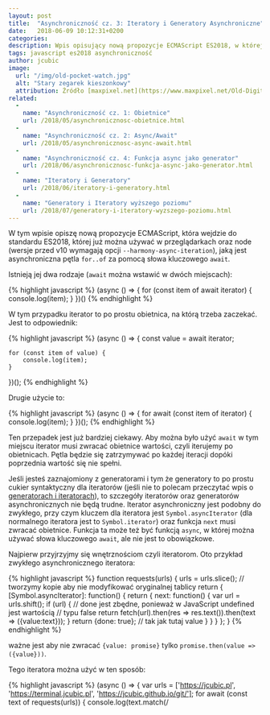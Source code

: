 ```yaml
---
layout: post
title:  "Asynchroniczność cz. 3: Iteratory i Generatory Asynchroniczne"
date:   2018-06-09 10:12:31+0200
categories:
description: Wpis opisujący nową propozycje ECMAScript ES2018, w której można używać asynchronicznych generatorów i iteratorów tak jak zwykłych ich odpowiedników za pomocą pętli for..await..of
tags: javascript es2018 asynchroniczność
author: jcubic
image:
  url: "/img/old-pocket-watch.jpg"
  alt: "Stary zegarek kieszonkowy"
  attribution: Źródło [maxpixel.net](https://www.maxpixel.net/Old-Digits-Time-Clock-Pocket-Watch-Nostalgia-2039822) licencja [CC0 Public Domain](https://creativecommons.org/publicdomain/zero/1.0/)
related:
  -
    name: "Asynchroniczność cz. 1: Obietnice"
    url: /2018/05/asynchronicznosc-obietnice.html
  -
    name: "Asynchroniczność cz. 2: Async/Await"
    url: /2018/05/asynchronicznosc-async-await.html
  -
    name: "Asynchroniczność cz. 4: Funkcja async jako generator"
    url: /2018/06/asynchronicznosc-funkcja-async-jako-generator.html
  -
    name: "Iteratory i Generatory"
    url: /2018/06/iteratory-i-generatory.html
  -
    name: "Generatory i Iteratory wyższego poziomu"
    url: /2018/07/generatory-i-iteratory-wyzszego-poziomu.html
---
```


W tym wpisie opiszę nową propozycje ECMAScript, która wejdzie do standardu ES2018, której już można używać w
przeglądarkach oraz node (wersje przed v10 wymagają opcji `--harmony-async-iteration`), jaką jest asynchroniczna
pętla `for..of` za pomocą słowa kluczowego `await`.

<!-- more -->

Istnieją jej dwa rodzaje (`await` można wstawić w dwóch miejscach):

{% highlight javascript %}
(async () => {
    for (const item of await iterator) {
        console.log(item);
    }
})()
{% endhighlight %}

W tym przypadku iterator to po prostu obietnica, na którą trzeba zaczekać. Jest to odpowiednik:

{% highlight javascript %}
(async () => {
    const value = await iterator;

    for (const item of value) {
        console.log(item);
    }
})();
{% endhighlight %}


Drugie użycie to:

{% highlight javascript %}
(async () => {
    for await (const item of iterator) {
        console.log(item);
    }
})();
{% endhighlight %}

Ten przepadek jest już bardziej ciekawy. Aby można było użyć `await` w tym miejscu iterator musi zwracać obietnice
wartości, czyli iterujemy po obietnicach. Pętla będzie się zatrzymywać po każdej iteracji dopóki poprzednia wartość
się nie spełni.

Jeśli jesteś zaznajomiony z generatorami i tym że generatory to po prostu cukier syntaktyczny dla iteratorów (jeśli
nie to polecam przeczytać wpis o [generatorach i iteratorach](/2018/06/iteratory-i-generatory.html)), to szczegóły
iteratorów oraz generatorów asynchronicznych nie będą trudne. Iterator asynchroniczny jest podobny do zwykłego,
przy czym kluczem dla iteratora jest `Symbol.asyncIterator` (dla normalnego iteratora jest to `Symbol.iterator`)
oraz funkcja `next` musi zwracać obietnice. Funkcja ta może też być funkcją `async`, w której można używać słowa
kluczowego `await`, ale nie jest to obowiązkowe.


Najpierw przyjrzyjmy się wnętrznościom czyli iteratorom. Oto przykład zwykłego asynchronicznego iteratora:

{% highlight javascript %}
function requests(urls) {
    urls = urls.slice(); // tworzymy kopie aby nie modyfikować oryginalnej tablicy
    return {
        [Symbol.asyncIterator]: function() {
            return {
                next: function() {
                    var url = urls.shift();
                    if (url) {
                        // done jest zbędne, ponieważ w JavaScript undefined jest wartością
                        // typu false
                        return fetch(url).then(res => res.text()).then(text => ({value:text}));
                    }
                    return {done: true}; // tak jak tutaj value
                }
            }
         }
   };
}
{% endhighlight %}

ważne jest aby nie zwracać `{value: promise}` tylko `promise.then(value => ({value}))`.

Tego iteratora można użyć w ten sposób:

{% highlight javascript %}
(async () => {
    var urls = ['https://jcubic.pl', 'https://terminal.jcubic.pl', 'https://jcubic.github.io/git/'];
    for await (const text of requests(urls)) {
        console.log(text.match(/<title>([^<]+)<\/title>/)[1]);
    }
})();
{% endhighlight %}

Teraz przykład iteratora, który używa `async`. To słowo kluczowe musi być dodane do funkcji `next`, ponieważ to ona
jest wywoływana przy każdej iteracji aby zwracać wartość.

{% highlight javascript %}
function delay(n) {
    return new Promise((resolve) => setTimeout(resolve, n));
}

function delayedNumbers(n) {
    return {
        [Symbol.asyncIterator]: function() {
            var i = 0;
            return {
                next: async function() {
                    if (i++ < n) {
                         await delay(1000);
                         return {value: i};
                    }
                    return {done: true};
                }
            }
         }
   };
}

(async () => {
  for await (let n of delayedNumbers(5)) {
    console.log(n);
  }
})();
{% endhighlight %}

Teraz najlepsze, ponieważ najkrótsze, czyli generatory asynchroniczne:

{% highlight javascript %}
// funkcja pomocnicza ze stack overflow
function rand(min, max) {
    return Math.floor(Math.random() * (max - min + 1)) + min;
}

async function* randomNumbers(min, max) {
  while (true) {
    await delay(1000);
    yield rand(min, max);
  }
}
{% endhighlight %}

tego generatora możemy użyć w ten sposób:

{% highlight javascript %}
(async () => {
  for await (let n of randomNumbers(1, 20)) {
    console.log(n);
  }
})();
{% endhighlight %}

Powyższy kod będzie w nieskończoność produkował losowe liczby, dopóki nie ubijemy procesu lub strony, na której
wywoływany jest ten kod.

Tak jak w przypadku zwykłych generatorów, można także używać operatora `yield*`, aby "odwijać" inne generatory
wewnątrz generatora.

Należy pamiętać że generatory to tylko cukier syntaktyczny nad iteratorami (dokładnie generator to funkcja, która
zwraca iterator). Dlatego popatrz na poniższy kod, w którym korzysta się z generatora tak jak z iteratora, ponieważ
udostępnia on to samo API.

{% highlight javascript %}
async function* titles(urls) {
   for (const url of urls) {
      const res = await fetch(url);
      const text = await res.text();
      try {
          yield text.match(/<title>([^<]+)<\/title>/)[1];
      } catch(e) {
          yield null;
      }
   }
}

var urls = ['https://jcubic.pl', 'https://terminal.jcubic.pl', 'https://jcubic.github.io/git/'];
const iter = titles(urls)[Symbol.asyncIterator]();

iter.next().then(x => console.log(x));
    // { value: 'Głównie JavaScript'}
iter.next().then(x => console.log(x));
    // { value: 'jQuery Terminal Emulator Plugin' }
iter.next().then(x => console.log(x));
    // { value: 'GIT Web Terminal' }
iter.next().then(x => console.log(x));
    // { done: true }
{% endhighlight %}

Generatory i iteratory asynchroniczne nie są tak straszne jakby się wydawało. W kodzie warto używać generatorów, ale
warto także znać wewnętrzną zasadę ich działania, czyli iteratory. Lista przeglądarek, które wspierają `for..await..of`
dostępna jest na stronie [kangax.github.io/compat-table](http://kangax.github.io/compat-table/es2016plus/).
Z chwilą pisania tego artykuły zaimplementowały je Chrome, Firefox oraz Safari.
